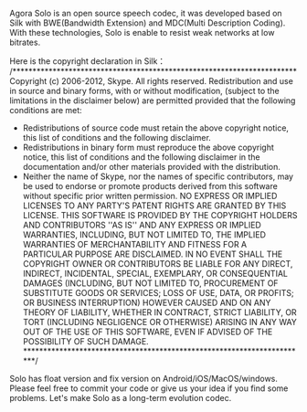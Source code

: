 Agora Solo is an open source speech codec, it was developed based on Silk with BWE(Bandwidth Extension) and MDC(Multi Description Coding). With these technologies, Solo is enable to resist weak networks at low bitrates.

Here is the copyright declaration in Silk：
/***********************************************************************
Copyright (c) 2006-2012, Skype. All rights reserved. 
Redistribution and use in source and binary forms, with or without 
modification, (subject to the limitations in the disclaimer below) 
are permitted provided that the following conditions are met:
- Redistributions of source code must retain the above copyright notice,
this list of conditions and the following disclaimer.
- Redistributions in binary form must reproduce the above copyright 
notice, this list of conditions and the following disclaimer in the 
documentation and/or other materials provided with the distribution.
- Neither the name of Skype, nor the names of specific 
contributors, may be used to endorse or promote products derived from 
this software without specific prior written permission.
NO EXPRESS OR IMPLIED LICENSES TO ANY PARTY'S PATENT RIGHTS ARE GRANTED 
BY THIS LICENSE. THIS SOFTWARE IS PROVIDED BY THE COPYRIGHT HOLDERS AND 
CONTRIBUTORS ''AS IS'' AND ANY EXPRESS OR IMPLIED WARRANTIES, INCLUDING,
BUT NOT LIMITED TO, THE IMPLIED WARRANTIES OF MERCHANTABILITY AND 
FITNESS FOR A PARTICULAR PURPOSE ARE DISCLAIMED. IN NO EVENT SHALL THE 
COPYRIGHT OWNER OR CONTRIBUTORS BE LIABLE FOR ANY DIRECT, INDIRECT, 
INCIDENTAL, SPECIAL, EXEMPLARY, OR CONSEQUENTIAL DAMAGES (INCLUDING, BUT
NOT LIMITED TO, PROCUREMENT OF SUBSTITUTE GOODS OR SERVICES; LOSS OF 
USE, DATA, OR PROFITS; OR BUSINESS INTERRUPTION) HOWEVER CAUSED AND ON 
ANY THEORY OF LIABILITY, WHETHER IN CONTRACT, STRICT LIABILITY, OR TORT 
(INCLUDING NEGLIGENCE OR OTHERWISE) ARISING IN ANY WAY OUT OF THE USE 
OF THIS SOFTWARE, EVEN IF ADVISED OF THE POSSIBILITY OF SUCH DAMAGE.
***********************************************************************/


Solo has float version and fix version on Android/iOS/MacOS/windows. Please feel free to commit your code or give us your idea if you find some problems. Let's make Solo as a long-term evolution codec.

